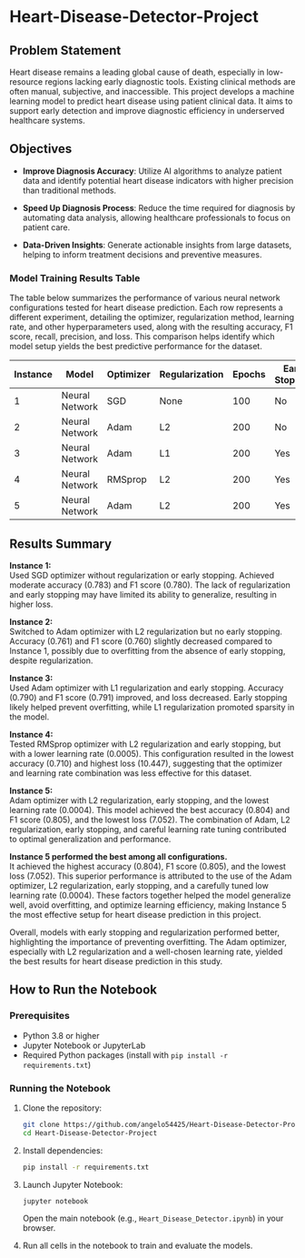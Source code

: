 # Heart-Disease-Detector-Project
## Problem Statement

Heart disease remains a leading global cause of death, especially in low-resource regions lacking early diagnostic tools. Existing clinical methods are often manual, subjective, and inaccessible. This project develops a machine learning model to predict heart disease using patient clinical data. It aims to support early detection and improve diagnostic efficiency in underserved healthcare systems.

## Objectives

- **Improve Diagnosis Accuracy**: Utilize AI algorithms to analyze patient data and identify potential heart disease indicators with higher precision than traditional methods.
- **Speed Up Diagnosis Process**: Reduce the time required for diagnosis by automating data analysis, allowing healthcare professionals to focus on patient care.

- **Data-Driven Insights**: Generate actionable insights from large datasets, helping to inform treatment decisions and preventive measures.

### Model Training Results Table

The table below summarizes the performance of various neural network configurations tested for heart disease prediction. Each row represents a different experiment, detailing the optimizer, regularization method, learning rate, and other hyperparameters used, along with the resulting accuracy, F1 score, recall, precision, and loss. This comparison helps identify which model setup yields the best predictive performance for the dataset.

| Instance | Model          | Optimizer | Regularization | Epochs | Early Stopping | Layers | Learning Rate | Accuracy | F1 Score | Recall | Precision | Loss   |
|----------|----------------|-----------|----------------|--------|----------------|--------|----------------|----------|----------|--------|-----------|--------|
| 1        | Neural Network | SGD       | None           | 100    | No             | 3      | 0.001          | 0.783    | 0.780    | 0.783  | 0.785     | 7.836  |
| 2        | Neural Network | Adam      | L2             | 200    | No             | 3      | 0.001          | 0.761    | 0.760    | 0.761  | 0.789     | 8.619  |
| 3        | Neural Network | Adam      | L1             | 200    | Yes            | 3      | 0.001          | 0.790    | 0.791    | 0.790  | 0.795     | 7.574  |
| 4        | Neural Network | RMSprop   | L2             | 200    | Yes            | 3      | 0.0005         | 0.710    | 0.684    | 0.710  | 0.755     | 10.447 |
| 5        | Neural Network | Adam      | L2             | 200    | Yes            | 3      | 0.0004         | 0.804    | 0.805    | 0.804  | 0.808     | 7.052  |

## Results Summary

**Instance 1:**  
Used SGD optimizer without regularization or early stopping. Achieved moderate accuracy (0.783) and F1 score (0.780). The lack of regularization and early stopping may have limited its ability to generalize, resulting in higher loss.

**Instance 2:**  
Switched to Adam optimizer with L2 regularization but no early stopping. Accuracy (0.761) and F1 score (0.760) slightly decreased compared to Instance 1, possibly due to overfitting from the absence of early stopping, despite regularization.

**Instance 3:**  
Used Adam optimizer with L1 regularization and early stopping. Accuracy (0.790) and F1 score (0.791) improved, and loss decreased. Early stopping likely helped prevent overfitting, while L1 regularization promoted sparsity in the model.

**Instance 4:**  
Tested RMSprop optimizer with L2 regularization and early stopping, but with a lower learning rate (0.0005). This configuration resulted in the lowest accuracy (0.710) and highest loss (10.447), suggesting that the optimizer and learning rate combination was less effective for this dataset.

**Instance 5:**  
Adam optimizer with L2 regularization, early stopping, and the lowest learning rate (0.0004). This model achieved the best accuracy (0.804) and F1 score (0.805), and the lowest loss (7.052). The combination of Adam, L2 regularization, early stopping, and careful learning rate tuning contributed to optimal generalization and performance.

**Instance 5 performed the best among all configurations.**  
It achieved the highest accuracy (0.804), F1 score (0.805), and the lowest loss (7.052). This superior performance is attributed to the use of the Adam optimizer, L2 regularization, early stopping, and a carefully tuned low learning rate (0.0004). These factors together helped the model generalize well, avoid overfitting, and optimize learning efficiency, making Instance 5 the most effective setup for heart disease prediction in this project.

Overall, models with early stopping and regularization performed better, highlighting the importance of preventing overfitting. The Adam optimizer, especially with L2 regularization and a well-chosen learning rate, yielded the best results for heart disease prediction in this study.


## How to Run the Notebook

### Prerequisites

- Python 3.8 or higher
- Jupyter Notebook or JupyterLab
- Required Python packages (install with `pip install -r requirements.txt`)

### Running the Notebook

1. Clone the repository:
    ```bash
    git clone https://github.com/angelo54425/Heart-Disease-Detector-Project.git
    cd Heart-Disease-Detector-Project
    ```

2. Install dependencies:
    ```bash
    pip install -r requirements.txt
    ```

3. Launch Jupyter Notebook:
    ```bash
    jupyter notebook
    ```
    Open the main notebook (e.g., `Heart_Disease_Detector.ipynb`) in your browser.

4. Run all cells in the notebook to train and evaluate the models.

